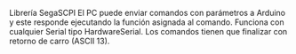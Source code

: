 Librería SegaSCPI
El PC puede enviar comandos con parámetros a Arduino y este responde ejecutando la función asignada al comando.
Funciona con cualquier Serial tipo HardwareSerial.
Los comandos tienen que finalizar con retorno de carro (ASCII 13).

